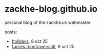 # zackhe-blog.github.io
personal blog of the zackhe.uk webmaster

posts:
 - [holidays](/holidays), 8 oct 25
 - [furries (controversial)](/furries), 9 oct 25
